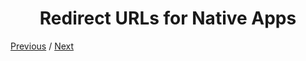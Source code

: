 <h1 align="center">Redirect URLs for Native Apps</h1>

[Previous](https:// "Previous")
/
[Next](https:// "Next")
